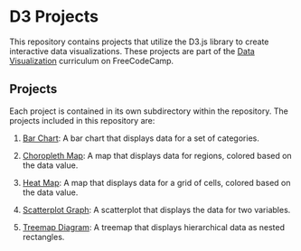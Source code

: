  # D3 Projects
This repository contains projects that utilize the D3.js library to create interactive data visualizations. These projects are part of the [Data Visualization](https://www.freecodecamp.org/learn/data-visualization/) curriculum on FreeCodeCamp.


## Projects
Each project is contained in its own subdirectory within the repository. The projects included in this repository are:


1. [Bar Chart](./bar_chart): A bar chart that displays data for a set of categories.

2. [Choropleth Map](./choropleth_map): A map that displays data for regions, colored based on the data value.

3. [Heat Map](./heat_map): A map that displays data for a grid of cells, colored based on the data value.

4. [Scatterplot Graph](./scatterplot-graph): A scatterplot that displays the data for two variables.

5. [Treemap Diagram](./treemap_diagram): A treemap that displays hierarchical data as nested rectangles.
